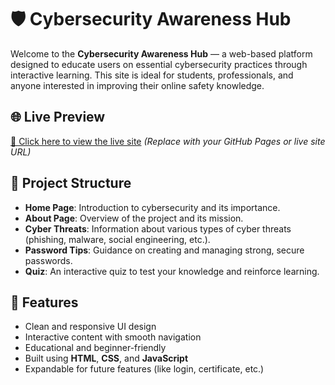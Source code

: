 # 🛡️ Cybersecurity Awareness Hub

Welcome to the **Cybersecurity Awareness Hub** — a web-based platform designed to educate users on essential cybersecurity practices through interactive learning. This site is ideal for students, professionals, and anyone interested in improving their online safety knowledge.

## 🌐 Live Preview

[🔗 Click here to view the live site](#) *(Replace with your GitHub Pages or live site URL)*

## 📂 Project Structure
- **Home Page**: Introduction to cybersecurity and its importance.
- **About Page**: Overview of the project and its mission.
- **Cyber Threats**: Information about various types of cyber threats (phishing, malware, social engineering, etc.).
- **Password Tips**: Guidance on creating and managing strong, secure passwords.
- **Quiz**: An interactive quiz to test your knowledge and reinforce learning.

## 🚀 Features
- Clean and responsive UI design
- Interactive content with smooth navigation
- Educational and beginner-friendly
- Built using **HTML**, **CSS**, and **JavaScript**
- Expandable for future features (like login, certificate, etc.)

